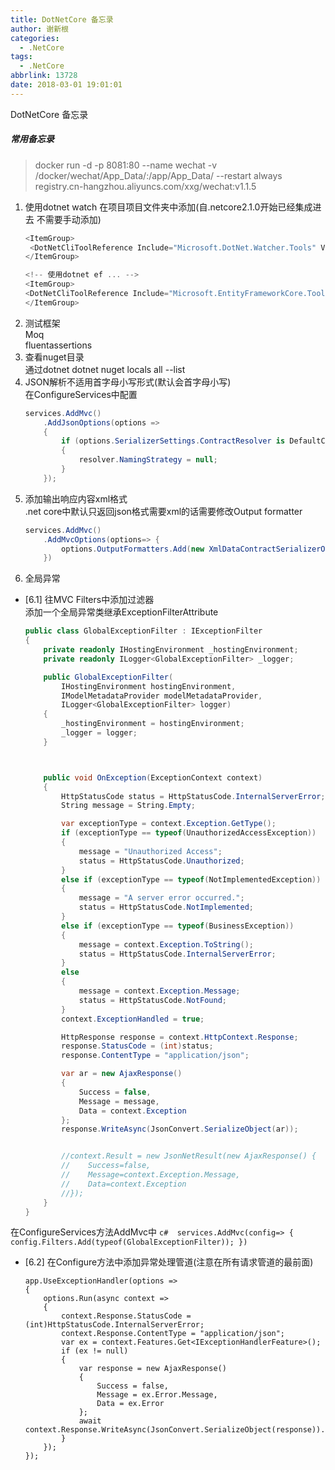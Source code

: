 ```yaml
---
title: DotNetCore 备忘录
author: 谢新根
categories:
  - .NetCore
tags:
  - .NetCore
abbrlink: 13728
date: 2018-03-01 19:01:01
---
```


DotNetCore 备忘录
<!-- more -->

##### 常用备忘录
> docker run -d -p 8081:80 --name wechat -v /docker/wechat/App_Data/:/app/App_Data/ --restart always registry.cn-hangzhou.aliyuncs.com/xxg/wechat:v1.1.5 
1. 使用dotnet watch 在项目项目文件夹中添加(自.netcore2.1.0开始已经集成进去 不需要手动添加)     
   ``` c#
   <ItemGroup>
    <DotNetCliToolReference Include="Microsoft.DotNet.Watcher.Tools" Version="2.0.0" />
   </ItemGroup>   

   <!-- 使用dotnet ef ... -->
   <ItemGroup>
   <DotNetCliToolReference Include="Microsoft.EntityFrameworkCore.Tools.DotNet" Version="2.0.1" />
   </ItemGroup>   
   ```
2. 测试框架   
Moq  
fluentassertions
3. 查看nuget目录  
通过dotnet dotnet nuget locals all --list  
4. JSON解析不适用首字母小写形式(默认会首字母小写)  
在ConfigureServices中配置
    ``` c#
    services.AddMvc()
        .AddJsonOptions(options =>
        {
            if (options.SerializerSettings.ContractResolver is DefaultContractResolver resolver)
            {
                resolver.NamingStrategy = null;
            }
        });
    ```
5. 添加输出响应内容xml格式   
.net core中默认只返回json格式需要xml的话需要修改Output formatter
    ``` c#
    services.AddMvc()
        .AddMvcOptions(options=> {
            options.OutputFormatters.Add(new XmlDataContractSerializerOutputFormatter());
        })
    ```
6. 全局异常  
+ [6.1] 往MVC Filters中添加过滤器  
添加一个全局异常类继承ExceptionFilterAttribute
    ``` c#
    public class GlobalExceptionFilter : IExceptionFilter
    {
        private readonly IHostingEnvironment _hostingEnvironment;
        private readonly ILogger<GlobalExceptionFilter> _logger;

        public GlobalExceptionFilter(
            IHostingEnvironment hostingEnvironment,
            IModelMetadataProvider modelMetadataProvider,
            ILogger<GlobalExceptionFilter> logger)
        {
            _hostingEnvironment = hostingEnvironment;
            _logger = logger;
        }



        public void OnException(ExceptionContext context)
        {
            HttpStatusCode status = HttpStatusCode.InternalServerError;
            String message = String.Empty;

            var exceptionType = context.Exception.GetType();
            if (exceptionType == typeof(UnauthorizedAccessException))
            {
                message = "Unauthorized Access";
                status = HttpStatusCode.Unauthorized;
            }
            else if (exceptionType == typeof(NotImplementedException))
            {
                message = "A server error occurred.";
                status = HttpStatusCode.NotImplemented;
            }
            else if (exceptionType == typeof(BusinessException))
            {
                message = context.Exception.ToString();
                status = HttpStatusCode.InternalServerError;
            }
            else
            {
                message = context.Exception.Message;
                status = HttpStatusCode.NotFound;
            }
            context.ExceptionHandled = true;

            HttpResponse response = context.HttpContext.Response;
            response.StatusCode = (int)status;
            response.ContentType = "application/json";

            var ar = new AjaxResponse()
            {
                Success = false,
                Message = message,
                Data = context.Exception
            };
            response.WriteAsync(JsonConvert.SerializeObject(ar));


            //context.Result = new JsonNetResult(new AjaxResponse() {
            //    Success=false,
            //    Message=context.Exception.Message,
            //    Data=context.Exception
            //});
        }
    }
    ```
在ConfigureServices方法AddMvc中
    ``` c# 
    services.AddMvc(config=> {
        config.Filters.Add(typeof(GlobalExceptionFilter));
    })
    ```
+ [6.2] 在Configure方法中添加异常处理管道(注意在所有请求管道的最前面)
    ```
    app.UseExceptionHandler(options =>
    {
        options.Run(async context =>
        {
            context.Response.StatusCode = (int)HttpStatusCode.InternalServerError;
            context.Response.ContentType = "application/json";
            var ex = context.Features.Get<IExceptionHandlerFeature>();
            if (ex != null)
            {
                var response = new AjaxResponse()
                {
                    Success = false,
                    Message = ex.Error.Message,
                    Data = ex.Error
                };
                await context.Response.WriteAsync(JsonConvert.SerializeObject(response)).ConfigureAwait(false);
            }
        });
    });
    ```
